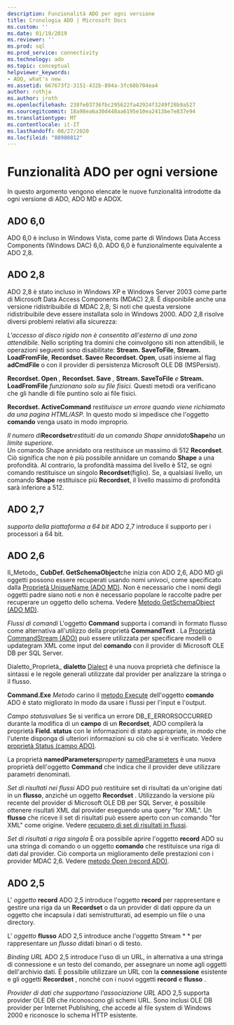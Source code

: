 ```yaml
---
description: Funzionalità ADO per ogni versione
title: Cronologia ADO | Microsoft Docs
ms.custom: ''
ms.date: 01/19/2019
ms.reviewer: ''
ms.prod: sql
ms.prod_service: connectivity
ms.technology: ado
ms.topic: conceptual
helpviewer_keywords:
- ADO, what's new
ms.assetid: 667673f2-3151-432b-894a-3fc60b704ea4
author: rothja
ms.author: jroth
ms.openlocfilehash: 238fe03736fbc295622fa42924f3249f28b9a527
ms.sourcegitcommit: 18a98ea6a30d448aa6195e10ea2413be7e837e94
ms.translationtype: MT
ms.contentlocale: it-IT
ms.lasthandoff: 08/27/2020
ms.locfileid: "88980812"
---
```

# <a name="ado-features-for-each-release"></a>Funzionalità ADO per ogni versione

In questo argomento vengono elencate le nuove funzionalità introdotte da ogni versione di ADO, ADO MD e ADOX.

## <a name="ado-60"></a>ADO 6,0

ADO 6,0 è incluso in Windows Vista, come parte di Windows Data Access Components (Windows DAC) 6,0. ADO 6,0 è funzionalmente equivalente a ADO 2,8.

## <a name="ado-28"></a>ADO 2,8

ADO 2,8 è stato incluso in Windows XP e Windows Server 2003 come parte di Microsoft Data Access Components (MDAC) 2,8. È disponibile anche una versione ridistribuibile di MDAC 2,8; Si noti che questa versione ridistribuibile deve essere installata solo in Windows 2000. ADO 2,8 risolve diversi problemi relativi alla sicurezza:

*L'accesso al disco rigido non è consentito all'esterno di una zona attendibile.*
Nello scripting tra domini che coinvolgono siti non attendibili, le operazioni seguenti sono disabilitate: **Stream. SaveToFile**, **Stream. LoadFromFile**, **Recordset. Save**e **Recordset. Open**, usati insieme al flag **adCmdFile** o con il provider di persistenza Microsoft OLE DB (MSPersist).

**Recordset. Open** _,_  **Recordset. Save** _,_  **Stream. SaveToFile** _e_  **Stream. LoadFromFile**  _funzionano solo su file fisici._
Questi metodi ora verificano che gli handle di file puntino solo ai file fisici.

**Recordset. ActiveCommand**  _restituisce un errore quando viene richiamato da una pagina HTML/ASP._
In questo modo si impedisce che l'oggetto **comando** venga usato in modo improprio.

_Il numero di_**Recordset**_restituiti da un comando Shape annidato_**Shape**_ha un limite superiore._        
Un comando Shape annidato ora restituisce un massimo di 512 **Recordset**. Ciò significa che non è più possibile annidare un comando **Shape** a una profondità. Al contrario, la profondità massima del livello è 512, se ogni comando restituisce un singolo **Recordset**(figlio). Se, a qualsiasi livello, un comando **Shape** restituisce più **Recordset**, il livello massimo di profondità sarà inferiore a 512.

## <a name="ado-27"></a>ADO 2,7

*supporto della piattaforma a 64 bit* ADO 2,7 introduce il supporto per i processori a 64 bit.

## <a name="ado-26"></a>ADO 2,6

Il_Metodo_ **CubDef. GetSchemaObject**che inizia con ADO 2,6, ADO MD gli oggetti possono essere recuperati usando nomi univoci, come specificato dalla [Proprietà UniqueName (ADO MD)](../reference/ado-md-api/uniquename-property-ado-md.md).   Non è necessario che i nomi degli oggetti padre siano noti e non è necessario popolare le raccolte padre per recuperare un oggetto dello schema. Vedere [Metodo GetSchemaObject (ADO MD)](../reference/ado-md-api/getschemaobject-method-ado-md.md).

*Flussi di comandi* L'oggetto **Command** supporta i comandi in formato flusso come alternativa all'utilizzo della proprietà **CommandText** . La [Proprietà CommandStream (ADO)](../reference/ado-api/commandstream-property-ado.md) può essere utilizzata per specificare modelli o updategram XML come input del **comando** con il provider di Microsoft OLE DB per SQL Server.

Dialetto_Proprietà_ **dialetto** 
 [Dialect](../reference/ado-api/dialect-property.md) è una nuova proprietà che definisce la sintassi e le regole generali utilizzate dal provider per analizzare la stringa o il flusso.  

**Command.Exe**  _Metodo_ carino il [metodo Execute](../reference/ado-api/execute-method-ado-command.md) dell'oggetto **comando** ADO è stato migliorato in modo da usare i flussi per l'input e l'output.

*Campo statusvalues* Se si verifica un errore DB_E_ERRORSOCCURRED durante la modifica di un **campo** di un **Recordset**, ADO compilerà la proprietà **Field. status** con le informazioni di stato appropriate, in modo che l'utente disponga di ulteriori informazioni su ciò che si è verificato. Vedere [proprietà Status (campo ADO)](../reference/ado-api/status-property-ado-field.md).

La proprietà **namedParameters**_property_ 
 [namedParameters](../reference/ado-api/namedparameters-property-ado.md) è una nuova proprietà dell'oggetto **Command** che indica che il provider deve utilizzare parametri denominati.  

*Set di risultati nei flussi* ADO può restituire set di risultati da un'origine dati in un **flusso**, anziché un oggetto **Recordset** . Utilizzando la versione più recente del provider di Microsoft OLE DB per SQL Server, è possibile ottenere risultati XML dal provider eseguendo una query "for XML". Un **flusso** che riceve il set di risultati può essere aperto con un comando "for XML" come origine. Vedere [recupero di set di risultati in flussi](./data/retrieving-resultsets-into-streams.md).

*Set di risultati a riga singola* È ora possibile aprire l'oggetto **record** ADO su una stringa di comando o un oggetto **comando** che restituisce una riga di dati dal provider. Ciò comporta un miglioramento delle prestazioni con i provider MDAC 2,6. Vedere [metodo Open (record ADO)](../reference/ado-api/open-method-ado-record.md).

## <a name="ado-25"></a>ADO 2,5

L' _oggetto_ **record** ADO 2,5 introduce l'oggetto **record** per rappresentare e gestire una riga da un **Recordset** o da un provider di dati oppure da un oggetto che incapsula i dati semistrutturati, ad esempio un file o una directory.

L' _oggetto_ **flusso** ADO 2,5 introduce anche l'oggetto Stream * * per rappresentare *un flusso di*dati binari o di testo.

*Binding URL* ADO 2,5 introduce l'uso di un URL, in alternativa a una stringa di connessione e un testo del comando, per assegnare un nome agli oggetti dell'archivio dati. È possibile utilizzare un URL con la **connessione** esistente e gli oggetti **Recordset** , nonché con i nuovi oggetti **record** e **flusso** .

*Provider di dati che supportano l'associazione URL* ADO 2,5 supporta provider OLE DB che riconoscono gli schemi URL. Sono inclusi OLE DB provider per Internet Publishing, che accede al file system di Windows 2000 e riconosce lo schema HTTP esistente.
